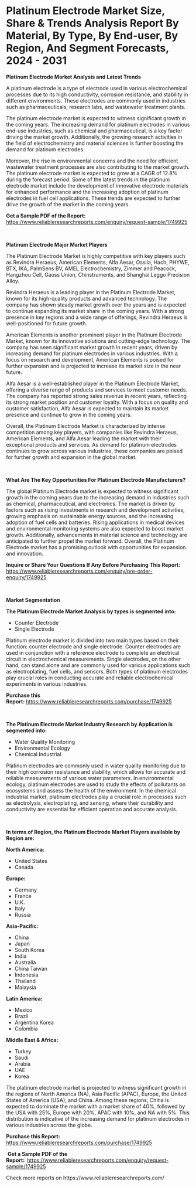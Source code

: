 <p><h1>Platinum Electrode Market Size, Share & Trends Analysis Report By Material, By Type, By End-user, By Region, And Segment Forecasts, 2024 - 2031</h1></p><p><strong>Platinum Electrode Market Analysis and Latest Trends</strong></p>
<p><p>A platinum electrode is a type of electrode used in various electrochemical processes due to its high conductivity, corrosion resistance, and stability in different environments. These electrodes are commonly used in industries such as pharmaceuticals, research labs, and wastewater treatment plants.</p><p>The platinum electrode market is expected to witness significant growth in the coming years. The increasing demand for platinum electrodes in various end-use industries, such as chemical and pharmaceutical, is a key factor driving the market growth. Additionally, the growing research activities in the field of electrochemistry and material sciences is further boosting the demand for platinum electrodes.</p><p>Moreover, the rise in environmental concerns and the need for efficient wastewater treatment processes are also contributing to the market growth. The platinum electrode market is expected to grow at a CAGR of 12.8% during the forecast period. Some of the latest trends in the platinum electrode market include the development of innovative electrode materials for enhanced performance and the increasing adoption of platinum electrodes in fuel cell applications. These trends are expected to further drive the growth of the market in the coming years.</p></p>
<p><strong>Get a Sample PDF of the Report:&nbsp;</strong> <a href="https://www.reliableresearchreports.com/enquiry/request-sample/1749925">https://www.reliableresearchreports.com/enquiry/request-sample/1749925</a></p>
<p>&nbsp;</p>
<p><strong>Platinum Electrode Major Market Players</strong></p>
<p><p>The Platinum Electrode Market is highly competitive with key players such as Revindra Heraeus, American Elements, Alfa Aesar, Ossila, Hach, PHYWE, BTX, IKA, PalmSens BV, AMEL Electrochemistry, Zimmer and Peacock, Hangzhou Cell, Gaoss Union, Chinstruments, and Shanghai Leggo Precision Alloy.</p><p>Revindra Heraeus is a leading player in the Platinum Electrode Market, known for its high-quality products and advanced technology. The company has shown steady market growth over the years and is expected to continue expanding its market share in the coming years. With a strong presence in key regions and a wide range of offerings, Revindra Heraeus is well-positioned for future growth.</p><p>American Elements is another prominent player in the Platinum Electrode Market, known for its innovative solutions and cutting-edge technology. The company has seen significant market growth in recent years, driven by increasing demand for platinum electrodes in various industries. With a focus on research and development, American Elements is poised for further expansion and is projected to increase its market size in the near future.</p><p>Alfa Aesar is a well-established player in the Platinum Electrode Market, offering a diverse range of products and services to meet customer needs. The company has reported strong sales revenue in recent years, reflecting its strong market position and customer loyalty. With a focus on quality and customer satisfaction, Alfa Aesar is expected to maintain its market presence and continue to grow in the coming years.</p><p>Overall, the Platinum Electrode Market is characterized by intense competition among key players, with companies like Revindra Heraeus, American Elements, and Alfa Aesar leading the market with their exceptional products and services. As demand for platinum electrodes continues to grow across various industries, these companies are poised for further growth and expansion in the global market.</p></p>
<p>&nbsp;</p>
<p><strong>What Are The Key Opportunities For Platinum Electrode Manufacturers?</strong></p>
<p><p>The global Platinum Electrode market is expected to witness significant growth in the coming years due to the increasing demand in industries such as chemical, pharmaceutical, and electronics. The market is driven by factors such as rising investments in research and development activities, growing emphasis on sustainable energy sources, and the increasing adoption of fuel cells and batteries. Rising applications in medical devices and environmental monitoring systems are also expected to boost market growth. Additionally, advancements in material science and technology are anticipated to further propel the market forward. Overall, the Platinum Electrode market has a promising outlook with opportunities for expansion and innovation.</p></p>
<p><strong>Inquire or Share Your Questions If Any Before Purchasing This Report:</strong> <a href="https://www.reliableresearchreports.com/enquiry/pre-order-enquiry/1749925">https://www.reliableresearchreports.com/enquiry/pre-order-enquiry/1749925</a></p>
<p>&nbsp;</p>
<p><strong>Market Segmentation</strong></p>
<p><strong>The Platinum Electrode Market Analysis by types is segmented into:</strong></p>
<p><ul><li>Counter Electrode</li><li>Single Electrode</li></ul></p>
<p><p>Platinum electrode market is divided into two main types based on their function: counter electrode and single electrode. Counter electrodes are used in conjunction with a reference electrode to complete an electrical circuit in electrochemical measurements. Single electrodes, on the other hand, can stand alone and are commonly used for various applications such as electroplating, fuel cells, and sensors. Both types of platinum electrodes play crucial roles in conducting accurate and reliable electrochemical experiments in various industries.</p></p>
<p><strong>Purchase this Report:&nbsp;</strong><a href="https://www.reliableresearchreports.com/purchase/1749925">https://www.reliableresearchreports.com/purchase/1749925</a></p>
<p>&nbsp;</p>
<p><strong>The Platinum Electrode Market Industry Research by Application is segmented into:</strong></p>
<p><ul><li>Water Quality Monitoring</li><li>Environmental Ecology</li><li>Chemical Industrial</li></ul></p>
<p><p>Platinum electrodes are commonly used in water quality monitoring due to their high corrosion resistance and stability, which allows for accurate and reliable measurements of various water parameters. In environmental ecology, platinum electrodes are used to study the effects of pollutants on ecosystems and assess the health of the environment. In the chemical industrial market, platinum electrodes play a crucial role in processes such as electrolysis, electroplating, and sensing, where their durability and conductivity are essential for efficient operation and accurate analysis.</p></p>
<p>&nbsp;</p>
<p><strong>In terms of Region, the Platinum Electrode Market Players available by Region are:</strong></p>
<p>
    <p> <strong> North America: </strong>
        <ul>
            <li>United States</li>
            <li>Canada</li>
        </ul>
        </p> 
    <p> <strong> Europe: </strong>
        <ul>
            <li>Germany</li>
            <li>France</li>
            <li>U.K.</li>
            <li>Italy</li>
            <li>Russia</li>
        </ul>
        </p> 
    <p> <strong> Asia-Pacific: </strong>
        <ul>
            <li>China</li>
            <li>Japan</li>
            <li>South Korea</li>
            <li>India</li>
            <li>Australia</li>
            <li>China Taiwan</li>
            <li>Indonesia</li>
            <li>Thailand</li>
            <li>Malaysia</li>
        </ul>
        </p> 
    <p> <strong> Latin America: </strong>
        <ul>
            <li>Mexico</li>
            <li>Brazil</li>
            <li>Argentina Korea</li>
            <li>Colombia</li>
        </ul>
        </p> 
    <p> <strong> Middle East & Africa: </strong>
        <ul>
            <li>Turkey</li>
            <li>Saudi</li>
            <li>Arabia</li>
            <li>UAE</li>
            <li>Korea</li>
        </ul>
    </p>
    </p>
<p><p>The platinum electrode market is projected to witness significant growth in the regions of North America (NA), Asia Pacific (APAC), Europe, the United States of America (USA), and China. Among these regions, China is expected to dominate the market with a market share of 40%, followed by the USA with 25%, Europe with 20%, APAC with 10%, and NA with 5%. This distribution is indicative of the increasing demand for platinum electrodes in various industries across the globe.</p></p>
<p><strong>Purchase this Report: </strong><a href="https://www.reliableresearchreports.com/purchase/1749925">https://www.reliableresearchreports.com/purchase/1749925</a></p>
<p>&nbsp;<strong>Get a Sample PDF of the Report:&nbsp;&nbsp;</strong><a href="https://www.reliableresearchreports.com/enquiry/request-sample/1749925">https://www.reliableresearchreports.com/enquiry/request-sample/1749925</a></p>
<p><strong></strong></p>
<p>Check more reports on https://www.reliableresearchreports.com/</p>